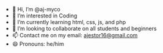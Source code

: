 - 👋 Hi, I’m @aj-myco
- 👀 I’m interested in Coding
- 🌱 I’m currently learning html, css, js, and php
- 💞️ I’m looking to collaborate on all students and beginners 
- 📫 Contact me on my email: ajestor16@gmail.com
- 😄 Pronouns: he/him

<!---
aj-myco/aj-myco is a ✨ special ✨ repository because its `README.md` (this file) appears on your GitHub profile.
You can click the Preview link to take a look at your changes.
--->
